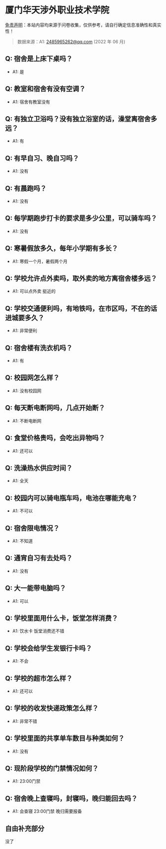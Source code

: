 # 厦门华天涉外职业技术学院

[免责声明](https://colleges.chat/#_3)：本站内容均来源于问卷收集，仅供参考，请自行确定信息准确性和真实性！

> 数据来源：A1: 2485965262@qq.com (2022 年 06 月)

## Q: 宿舍是上床下桌吗？

- A1: 是

## Q: 教室和宿舍有没有空调？

- A1: 宿舍有教室没有

## Q: 有独立卫浴吗？没有独立浴室的话，澡堂离宿舍多远？

- A1: 有

## Q: 有早自习、晚自习吗？

- A1: 没有

## Q: 有晨跑吗？

- A1: 没有

## Q: 每学期跑步打卡的要求是多少公里，可以骑车吗？

- A1: 没有

## Q: 寒暑假放多久，每年小学期有多长？

- A1: 寒假一个月，暑假两个月

## Q: 学校允许点外卖吗，取外卖的地方离宿舍楼多远？

- A1: 可以点外卖 挺近的

## Q: 学校交通便利吗，有地铁吗，在市区吗，不在的话进城要多久？

- A1: 非常便利

## Q: 宿舍楼有洗衣机吗？

- A1: 有

## Q: 校园网怎么样？

- A1: 没有校园网

## Q: 每天断电断网吗，几点开始断？

- A1: 不断电断网

## Q: 食堂价格贵吗，会吃出异物吗？

- A1: 还可以

## Q: 洗澡热水供应时间？

- A1: 全天

## Q: 校园内可以骑电瓶车吗，电池在哪能充电？

- A1: 不可以

## Q: 宿舍限电情况？

- A1: 不知道

## Q: 通宵自习有去处吗？

- A1: 没有

## Q: 大一能带电脑吗？

- A1: 可以

## Q: 学校里面用什么卡，饭堂怎样消费？

- A1: 饮水卡 饭堂消费还不错

## Q: 学校会给学生发银行卡吗？

- A1: 不会

## Q: 学校的超市怎么样？

- A1: 还可以

## Q: 学校的收发快递政策怎么样？

- A1: 非常不错

## Q: 学校里面的共享单车数目与种类如何？

- A1: 没有

## Q: 现阶段学校的门禁情况如何？

- A1: 23:00门禁

## Q: 宿舍晚上查寝吗，封寝吗，晚归能回去吗？

- A1: 会查寝 23:00门禁 晚归需要报备

## 自由补充部分

没了